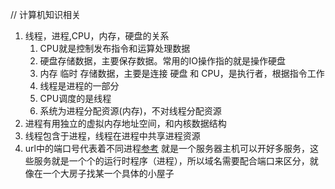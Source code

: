 // 计算机知识相关

1. 线程，进程,CPU，内存，硬盘的关系
    1. CPU就是控制发布指令和运算处理数据
    2. 硬盘存储数据，主要保存数据。常用的IO操作指的就是操作硬盘
    3. 内存 临时 存储数据，主要是连接 硬盘 和 CPU，是执行者，根据指令工作
    4. 线程是进程的一部分
    5. CPU调度的是线程
    6. 系统为进程分配资源(内存)，不对线程分配资源
2. 进程有用独立的虚拟内存地址空间，和内核数据结构
3. 线程包含于进程，线程在进程中共享进程资源
4. url中的端口号代表着不同进程[参考](http://www.jianshu.com/p/6b6b8f47a9b3)
    就是一个服务器主机可以开好多服务，这些服务就是一个个的运行时程序（进程），所以域名需要配合端口来区分，就像在一个大房子找某一个具体的小屋子
   
   
   